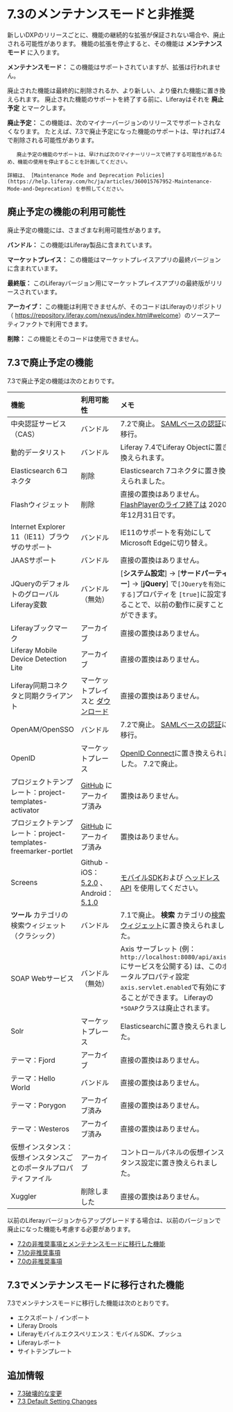 # 7.3のメンテナンスモードと非推奨

新しいDXPのリリースごとに、機能の継続的な拡張が保証されない場合や、廃止される可能性があります。 機能の拡張を停止すると、その機能は **メンテナンスモード** に入ります。

**メンテナンスモード：** この機能はサポートされていますが、拡張は行われません。

廃止された機能は最終的に削除されるか、より新しい、より優れた機能に置き換えられます。 廃止された機能のサポートを終了する前に、Liferayはそれを **廃止予定** とマークします。

**廃止予定：** この機能は、次のマイナーバージョンのリリースでサポートされなくなります。 たとえば、7.3で廃止予定になった機能のサポートは、早ければ7.4で削除される可能性があります。

```{important}
   廃止予定の機能のサポートは、早ければ次のマイナーリリースで終了する可能性があるため、機能の使用を停止することを計画してください。
```

```{important}
詳細は、 [Maintenance Mode and Deprecation Policies](https://help.liferay.com/hc/ja/articles/360015767952-Maintenance-Mode-and-Deprecation) を参照してください。
```

<a name="deprecated-feature-availability" />

## 廃止予定の機能の利用可能性

廃止予定の機能には、さまざまな利用可能性があります。

**バンドル：** この機能はLiferay製品に含まれています。

**マーケットプレイス：** この機能はマーケットプレイスアプリの最終バージョンに含まれています。

**最終版：** このLiferayバージョン用にマーケットプレイスアプリの最終版がリリースされています。

**アーカイブ：** この機能は利用できませんが、そのコードはLiferayのリポジトリ（ <https://repository.liferay.com/nexus/index.html#welcome>）のソースアーティファクトで利用できます。

**削除：** この機能とそのコードは使用できません。

<a name="features-deprecated-in-73" />

## 7.3で廃止予定の機能

7.3で廃止予定の機能は次のとおりです。

| 機能                                                | 利用可能性                                                                                                                                                                        | メモ                                                                                                                                                    |
|:------------------------------------------------- |:---------------------------------------------------------------------------------------------------------------------------------------------------------------------------- |:----------------------------------------------------------------------------------------------------------------------------------------------------- |
| 中央認証サービス（CAS）                                     | バンドル                                                                                                                                                                         | 7.2で廃止。 [ SAMLベースの認証](../../securing-liferay/configuring-sso/authenticating-with-saml/single-sign-on-with-saml.md)に移行。                                |
| 動的データリスト                                          | バンドル                                                                                                                                                                         | Liferay 7.4でLiferay Objectに置き換えられます。                                                                                                                  |
| Elasticsearch 6コネクタ                               | 削除                                                                                                                                                                           | Elasticsearch 7コネクタに置き換えられました。                                                                                                                        |
| Flashウィジェット                                       | 削除                                                                                                                                                                           | 直接の置換はありません。 [FlashPlayerのライフ終了は](https://www.adobe.com/products/flashplayer/end-of-life.html) 2020年12月31日です。                                          |
| Internet Explorer 11（IE11）ブラウザのサポート               | バンドル                                                                                                                                                                         | IE11のサポートを有効にしてMicrosoft Edgeに切り替え。                                                                                                                   |
| JAASサポート                                          | バンドル                                                                                                                                                                         | 直接の置換はありません。                                                                                                                                          |
| JQueryのデフォルトのグローバルLiferay変数                       | バンドル（無効）                                                                                                                                                                     | [**システム設定**] → [**サードパーティー**] → [**jQuery**] で`[JQueryを有効にする]`プロパティを `[true]`に設定することで、以前の動作に戻すことができます。                                                       |
| Liferayブックマーク                                     | アーカイブ                                                                                                                                                                        | 直接の置換はありません。                                                                                                                                          |
| Liferay Mobile Device Detection Lite              | アーカイブ                                                                                                                                                                        | 直接の置換はありません。                                                                                                                                          |
| Liferay同期コネクタと同期クライアント                            | マーケットプレイスと [ダウンロード](https://web.liferay.com/downloads/liferay-sync)                                                                                                           | 直接の置換はありません。                                                                                                                                          |
| OpenAM/OpenSSO                                    | バンドル                                                                                                                                                                         | 7.2で廃止。 [ SAMLベースの認証](../../securing-liferay/configuring-sso/authenticating-with-saml/single-sign-on-with-saml.md)に移行。      |
| OpenID                                            | マーケットプレース                                                                                                                                                                    | [OpenID Connect](../../securing-liferay/configuring-sso/using-openid-connect.md)に置き換えられました。 7.2で廃止。                                        |
| プロジェクトテンプレート：project-templates-activator          | [GitHub](https://github.com/liferay/liferay-blade-cli/tree/master/extensions) にアーカイブ済み                                                                                        | 置換はありません。                                                                                                                                             |
| プロジェクトテンプレート：project-templates-freemarker-portlet | [GitHub](https://github.com/liferay/liferay-blade-cli/tree/master/extensions) にアーカイブ済み                                                                                        | 置換はありません。                                                                                                                                             |
| Screens                                           | Github - iOS： [5.2.0](https://github.com/liferay/liferay-screens/releases/tag/5.2.0) 、Android： [5.1.0](https://github.com/liferay/liferay-screens/releases/tag/5.1.0-android) | [モバイルSDK](../../../building-applications/tooling/other-tools/mobile-sdk.md)および [ヘッドレスAPI](../../../headless-delivery/consuming_apis.html) を使用してください。 |
| **ツール** カテゴリの検索ウィジェット（クラシック）                        | バンドル                                                                                                                                                                         | 7.1で廃止。 **検索** カテゴリの[検索ウィジェット](../../../using-search/search-pages-and-widgets/search-results/search-results.md)に置き換えられました。                               |
| SOAP Webサービス                                      | バンドル（無効）                                                                                                                                                                     | Axis サーブレット (例：`http://localhost:8080/api/axis/`にサービスを公開する) は、このポータルプロパティ設定`axis.servlet.enabled`で有効にすることができます。 Liferayの`*SOAP`クラスは廃止されます。            |
| Solr                                              | マーケットプレース                                                                                                                                                                    | Elasticsearchに置き換えられました。                                                                                                                              |
| テーマ：Fjord                                         | アーカイブ                                                                                                                                                                        | 直接の置換はありません。                                                                                                                                          |
| テーマ：Hello World                                   | バンドル                                                                                                                                                                         | 直接の置換はありません。                                                                                                                                          |
| テーマ：Porygon                                       | アーカイブ済み                                                                                                                                                                      | 直接の置換はありません。                                                                                                                                          |
| テーマ：Westeros                                      | アーカイブ済み                                                                                                                                                                      | 直接の置換はありません。                                                                                                                                          |
| 仮想インスタンス：仮想インスタンスごとのポータルプロパティファイル                 | アーカイブ                                                                                                                                                                        | コントロールパネルの仮想インスタンス設定に置き換えられました。                                                                                                                       |
| Xuggler                                           | 削除しました                                                                                                                                                                       | 直接の置換はありません。                                                                                                                                          |

以前のLiferayバージョンからアップグレードする場合は、以前のバージョンで廃止になった機能も考慮する必要があります。

  - [7.2の非推奨事項とメンテナンスモードに移行した機能](./maintenance-mode-and-deprecations-in-7-2.md)
  - [7.1の非推奨事項](https://help.liferay.com/hc/ja/articles/360018403151-Digital-Experience-Platform-7-1-Deprecated-and-Removed-Items)
  - [7.0の非推奨事項](https://help.liferay.com/hc/ja/articles/360018123832-Digital-Experience-Platform-7-0-Deprecated-and-Removed-Items)

<a name="features-moved-to-maintenance-mode-in-73" />

## 7.3でメンテナンスモードに移行された機能

7.3でメンテナンスモードに移行した機能は次のとおりです。

* エクスポート / インポート
* Liferay Drools
* Liferayモバイルエクスペリエンス：モバイルSDK、プッシュ
* Liferayレポート
* サイトテンプレート

<a name="additional-information" />

<a name="additional-information" />

## 追加情報

  - [7.3破壊的な変更](../../../liferay-internals/reference/7-3-breaking-changes.md)
  - [7.3 Default Setting Changes](./default-setting-changes-in-7-3.md)
